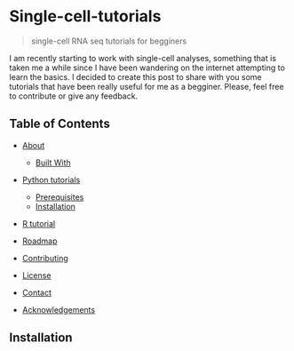 # Single-cell-tutorials
> single-cell RNA seq tutorials for begginers

I am recently starting to work with single-cell analyses, something that is taken me a while since I have been wandering on the internet attempting to learn the basics. I decided to create this post to share with you some tutorials that have been really useful for me as a begginer. Please, feel free to contribute or give any feedback. 


<!-- TABLE OF CONTENTS -->
## Table of Contents

* [About](#about-the-project)
  * [Built With](#built-with)
* [Python tutorials](#getting-started)
  * [Prerequisites](#prerequisites)
  * [Installation](#installation)
* [R tutorial](#usage)



* [Roadmap](#roadmap)
* [Contributing](#contributing)
* [License](#license)
* [Contact](#contact)
* [Acknowledgements](#acknowledgements)


## Installation
